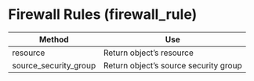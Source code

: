 # Firewall Rules (firewall\_rule)

| Method                  | Use                                   |
| ----------------------- | ------------------------------------- |
| resource                | Return object’s resource              |
| source\_security\_group | Return object’s source security group |
